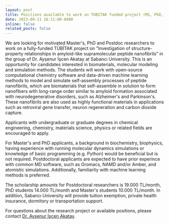 ```yaml
---
layout: post
title: Positions available to work on TUBITAK funded project (MS, PhD, Postdoc)
date: 2023-09-11 16:11:00-0400
inline: false
related_posts: false
---
```


We are looking for motivated Master's, PhD and Postdoc researchers to work on a fully-funded TÜBİTAK project on "Investigation of structure-property relationships in amyloid-like supramolecular peptide nanofibrils" in the group of Dr. Ayşenur İşcen Akatay at Sabancı University. This is an opportunity for candidates interested in biomaterials, molecular modeling and simulation methods. The students will work with open-source computational chemistry software and data-driven machine learning methods to model and simulate self-assembly processes of peptide nanofibrils, which are biomaterials that self-assemble in solution to form nanofibers with long-range order similar to amyloid formation associated with neurodegenerative disorders, such as Alzheimer's and Parkinson's. These nanofibrils are also used as highly functional materials in applications such as retroviral gene transfer, neuron regeneration and carbon dioxide capture.

Applicants with undergraduate or graduate degrees in chemical engineering, chemistry, materials science, physics or related fields are encouraged to apply. 

For Master's and PhD applicants, a background in biochemistry, biophysics, having experience with running molecular dynamics simulations or knowledge of basic programming (e.g. Python) would be beneficial but is not required. Postdoctoral applicants are expected to have prior experince with common MD software, such as Gromacs, NAMD and/or Amber, and atomistic simulations. Additionally, familiarity with machine learning methods is preferred.

The scholarship amounts for Postdoctoral researchers is 19.000 TL/month, PhD students 14.000 TL/month and Master's students 10.000 TL/month. In addition, Sabancı University will provide tuition exemption, private health insurance, dormitory or transportation support.

For questions about the research project or available positions, please contact <a href="mailto:aysenur.iscen@sabanciuniv.edu">Dr. Ayşenur İşcen Akatay</a>.

